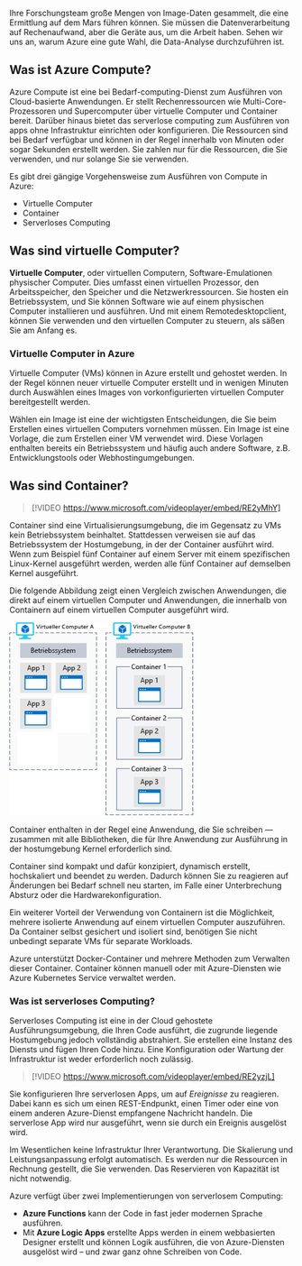 Ihre Forschungsteam große Mengen von Image-Daten gesammelt, die eine Ermittlung auf dem Mars führen können. Sie müssen die Datenverarbeitung auf Rechenaufwand, aber die Geräte aus, um die Arbeit haben. Sehen wir uns an, warum Azure eine gute Wahl, die Data-Analyse durchzuführen ist.

## <a name="what-is-azure-compute"></a>Was ist Azure Compute?
Azure Compute ist eine bei Bedarf-computing-Dienst zum Ausführen von Cloud-basierte Anwendungen. Er stellt Rechenressourcen wie Multi-Core-Prozessoren und Supercomputer über virtuelle Computer und Container bereit. Darüber hinaus bietet das serverlose computing zum Ausführen von apps ohne Infrastruktur einrichten oder konfigurieren. Die Ressourcen sind bei Bedarf verfügbar und können in der Regel innerhalb von Minuten oder sogar Sekunden erstellt werden. Sie zahlen nur für die Ressourcen, die Sie verwenden, und nur solange Sie sie verwenden.

Es gibt drei gängige Vorgehensweise zum Ausführen von Compute in Azure:

- Virtuelle Computer
- Container
- Serverloses Computing

## <a name="what-are-virtual-machines"></a>Was sind virtuelle Computer?

**Virtuelle Computer**, oder virtuellen Computern, Software-Emulationen physischer Computer. Dies umfasst einen virtuellen Prozessor, den Arbeitsspeicher, den Speicher und die Netzwerkressourcen. Sie hosten ein Betriebssystem, und Sie können Software wie auf einem physischen Computer installieren und ausführen. Und mit einem Remotedesktopclient, können Sie verwenden und den virtuellen Computer zu steuern, als säßen Sie am Anfang es.

### <a name="virtual-machines-in-azure"></a>Virtuelle Computer in Azure

Virtuelle Computer (VMs) können in Azure erstellt und gehostet werden. In der Regel können neuer virtuelle Computer erstellt und in wenigen Minuten durch Auswählen eines Images von vorkonfigurierten virtuellen Computer bereitgestellt werden.

Wählen ein Image ist eine der wichtigsten Entscheidungen, die Sie beim Erstellen eines virtuellen Computers vornehmen müssen. Ein Image ist eine Vorlage, die zum Erstellen einer VM verwendet wird. Diese Vorlagen enthalten bereits ein Betriebssystem und häufig auch andere Software, z.B. Entwicklungstools oder Webhostingumgebungen.

## <a name="what-are-containers"></a>Was sind Container?

> [!VIDEO https://www.microsoft.com/videoplayer/embed/RE2yMhY]

Container sind eine Virtualisierungsumgebung, die im Gegensatz zu VMs kein Betriebssystem beinhaltet. Stattdessen verweisen sie auf das Betriebssystem der Hostumgebung, in der der Container ausführt wird. Wenn zum Beispiel fünf Container auf einem Server mit einem spezifischen Linux-Kernel ausgeführt werden, werden alle fünf Container auf demselben Kernel ausgeführt.

Die folgende Abbildung zeigt einen Vergleich zwischen Anwendungen, die direkt auf einem virtuellen Computer und Anwendungen, die innerhalb von Containern auf einem virtuellen Computer ausgeführt wird.

![Eine Abbildung zeigt, wie das Betriebssystem einem der virtuellen Maschine und nicht Teil des Containers ist](../media/2-vm-versus-containers.png)

Container enthalten in der Regel eine Anwendung, die Sie schreiben &mdash; zusammen mit alle Bibliotheken, die für Ihre Anwendung zur Ausführung in der hostumgebung Kernel erforderlich sind.

Container sind kompakt und dafür konzipiert, dynamisch erstellt, hochskaliert und beendet zu werden. Dadurch können Sie zu reagieren auf Änderungen bei Bedarf schnell neu starten, im Falle einer Unterbrechung Absturz oder die Hardwarekonfiguration.

Ein weiterer Vorteil der Verwendung von Containern ist die Möglichkeit, mehrere isolierte Anwendung auf einem virtuellen Computer auszuführen. Da Container selbst gesichert und isoliert sind, benötigen Sie nicht unbedingt separate VMs für separate Workloads.

Azure unterstützt Docker-Container und mehrere Methoden zum Verwalten dieser Container. Container können manuell oder mit Azure-Diensten wie Azure Kubernetes Service verwaltet werden.

### <a name="what-is-serverless-computing"></a>Was ist serverloses Computing?

Serverloses Computing ist eine in der Cloud gehostete Ausführungsumgebung, die Ihren Code ausführt, die zugrunde liegende Hostumgebung jedoch vollständig abstrahiert. Sie erstellen eine Instanz des Diensts und fügen Ihren Code hinzu. Eine Konfiguration oder Wartung der Infrastruktur ist weder erforderlich noch zulässig.

> [!VIDEO https://www.microsoft.com/videoplayer/embed/RE2yzjL]

Sie konfigurieren Ihre serverlosen Apps, um auf _Ereignisse_ zu reagieren. Dabei kann es sich um einen REST-Endpunkt, einen Timer oder eine von einem anderen Azure-Dienst empfangene Nachricht handeln. Die serverlose App wird nur ausgeführt, wenn sie durch ein Ereignis ausgelöst wird.

Im Wesentlichen keine Infrastruktur Ihrer Verantwortung. Die Skalierung und Leistungsanpassung erfolgt automatisch. Es werden nur die Ressourcen in Rechnung gestellt, die Sie verwenden. Das Reservieren von Kapazität ist nicht notwendig.

Azure verfügt über zwei Implementierungen von serverlosem Computing:

- **Azure Functions** kann der Code in fast jeder modernen Sprache ausführen.
- Mit **Azure Logic Apps** erstellte Apps werden in einem webbasierten Designer erstellt und können Logik ausführen, die von Azure-Diensten ausgelöst wird – und zwar ganz ohne Schreiben von Code.
